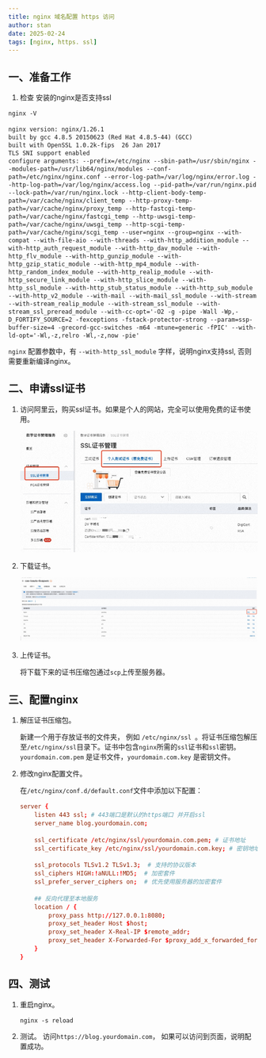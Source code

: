 ```yaml
---
title: nginx 域名配置 https 访问
author: stan
date: 2025-02-24
tags: [nginx, https. ssl]
---
```


##  一、准备工作

1. 检查 安装的nginx是否支持ssl

```shell
nginx -V

nginx version: nginx/1.26.1
built by gcc 4.8.5 20150623 (Red Hat 4.8.5-44) (GCC)
built with OpenSSL 1.0.2k-fips  26 Jan 2017
TLS SNI support enabled
configure arguments: --prefix=/etc/nginx --sbin-path=/usr/sbin/nginx --modules-path=/usr/lib64/nginx/modules --conf-path=/etc/nginx/nginx.conf --error-log-path=/var/log/nginx/error.log --http-log-path=/var/log/nginx/access.log --pid-path=/var/run/nginx.pid --lock-path=/var/run/nginx.lock --http-client-body-temp-path=/var/cache/nginx/client_temp --http-proxy-temp-path=/var/cache/nginx/proxy_temp --http-fastcgi-temp-path=/var/cache/nginx/fastcgi_temp --http-uwsgi-temp-path=/var/cache/nginx/uwsgi_temp --http-scgi-temp-path=/var/cache/nginx/scgi_temp --user=nginx --group=nginx --with-compat --with-file-aio --with-threads --with-http_addition_module --with-http_auth_request_module --with-http_dav_module --with-http_flv_module --with-http_gunzip_module --with-http_gzip_static_module --with-http_mp4_module --with-http_random_index_module --with-http_realip_module --with-http_secure_link_module --with-http_slice_module --with-http_ssl_module --with-http_stub_status_module --with-http_sub_module --with-http_v2_module --with-mail --with-mail_ssl_module --with-stream --with-stream_realip_module --with-stream_ssl_module --with-stream_ssl_preread_module --with-cc-opt='-O2 -g -pipe -Wall -Wp,-D_FORTIFY_SOURCE=2 -fexceptions -fstack-protector-strong --param=ssp-buffer-size=4 -grecord-gcc-switches -m64 -mtune=generic -fPIC' --with-ld-opt='-Wl,-z,relro -Wl,-z,now -pie'
```
`nginx` 配置参数中，有 `--with-http_ssl_module` 字样，说明nginx支持ssl, 否则需要重新编译nginx。

## 二、申请ssl证书

1. 访问阿里云，购买ssl证书。如果是个人的网站，完全可以使用免费的证书使用。

    ![1](../images/nginx-ssl/1.jpg)

2. 下载证书。

    ![2](../images/nginx-ssl/2.jpg)

3. 上传证书。

    将下载下来的证书压缩包通过`scp`上传至服务器。

## 三、配置nginx

1. 解压证书压缩包。

    新建一个用于存放证书的文件夹， 例如 `/etc/nginx/ssl `。将证书压缩包解压至`/etc/nginx/ssl`目录下。证书中包含`nginx`所需的`ssl`证书和`ssl`密钥。`yourdomain.com.pem` 是证书文件，`yourdomain.com.key` 是密钥文件。

2. 修改nginx配置文件。

    在`/etc/nginx/conf.d/default.conf`文件中添加以下配置：
    ```conf
    server {
        listen 443 ssl; # 443端口是默认的https端口 并开启ssl
        server_name blog.yourdomain.com;

        ssl_certificate /etc/nginx/ssl/yourdomain.com.pem; # 证书地址
        ssl_certificate_key /etc/nginx/ssl/yourdomain.com.key; # 密钥地址

        ssl_protocols TLSv1.2 TLSv1.3;  # 支持的协议版本
        ssl_ciphers HIGH:!aNULL:!MD5;  # 加密套件
        ssl_prefer_server_ciphers on;  # 优先使用服务器的加密套件

        ## 反向代理至本地服务
        location / {
            proxy_pass http://127.0.0.1:8080;
            proxy_set_header Host $host;
            proxy_set_header X-Real-IP $remote_addr;
            proxy_set_header X-Forwarded-For $proxy_add_x_forwarded_for;
        }
    } 

    ```
## 四、测试

1. 重启nginx。

    ```shell
    nginx -s reload
    ```

2. 测试。
    访问`https://blog.yourdomain.com`， 如果可以访问到页面，说明配置成功。
